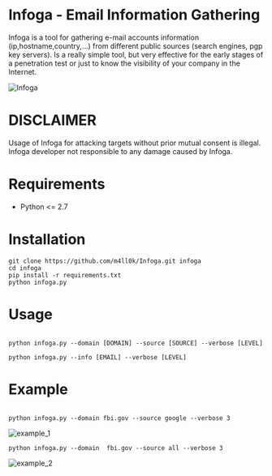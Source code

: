 Infoga - Email Information Gathering
====================================

Infoga is a tool for gathering e-mail accounts information (ip,hostname,country,...) from different public sources (search engines, pgp key servers). Is a really simple tool, but very effective for the early stages of a penetration test or just to know the visibility of your company in the Internet.

![Infoga](https://raw.githubusercontent.com/m4ll0k/Infoga/master/screen/screen1.png)

DISCLAIMER
==========
Usage of Infoga for attacking targets without prior mutual consent is illegal. Infoga developer not responsible to any damage caused by Infoga.

Requirements
============

* Python <= 2.7

Installation
============

```
git clone https://github.com/m4ll0k/Infoga.git infoga
cd infoga
pip install -r requirements.txt
python infoga.py
```

Usage
=====

```

python infoga.py --domain [DOMAIN] --source [SOURCE] --verbose [LEVEL]

python infoga.py --info [EMAIL] --verbose [LEVEL]

```

Example
=======

```

python infoga.py --domain fbi.gov --source google --verbose 3

```
![example_1](https://raw.githubusercontent.com/m4ll0k/Infoga/master/screen/screen2.png)

```
python infoga.py --domain  fbi.gov --source all --verbose 3

```

![example_2](https://raw.githubusercontent.com/m4ll0k/Infoga/master/screen/screen3.png)
